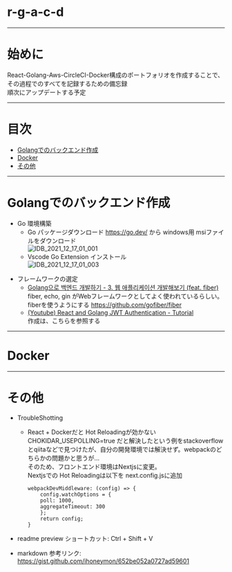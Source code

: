 # r-g-a-c-d

---
# 始めに 

React-Golang-Aws-CircleCI-Docker構成のポートフォリオを作成することで、その過程でのすべてを記録するための備忘録  
順次にアップデートする予定


---

# 目次

- [Golangでのバックエンド作成](#golangでのバックエンド作成)
- [Docker](#docker)
- [その他](#その他)

---

# Golangでのバックエンド作成

* Go 環境構築
    * Go パッケージダウンロード
        https://go.dev/ から windows用 msiファイルをダウンロード  
        ![IDB_2021_12_17_01_001](https://user-images.githubusercontent.com/44703302/146411047-e8561a92-d47b-49b1-938b-2935039b9b11.jpg)  
    * Vscode Go Extension インストール  
    ![IDB_2021_12_17_01_003](https://user-images.githubusercontent.com/44703302/146412309-1a6d7ae3-fc11-4e49-ba1f-d36b33a2b0a3.jpg)  
>

* フレームワークの選定
    *  [Golang으로 백엔드 개발하기 - 3. 웹 애플리케이션 개발해보기 (feat. fiber)](https://umi0410.github.io/blog/golang/how-to-backend-in-go-webapp/)  
    fiber, echo, gin がWebフレームワークとしてよく使われているらしい。 fiberを使うようにする
    https://github.com/gofiber/fiber
    * [(Youtube) React and Golang JWT Authentication - Tutorial](https://www.youtube.com/watch?v=d4Y2DkKbxM0)  
    作成は、こちらを参照する


---
# Docker

---

# その他

* TroubleShotting
  - React + Dockerだと Hot Reloadingが効かない  
  CHOKIDAR_USEPOLLING=true だと解決したという例をstackoverflowとqiitaなどで見つけたが、自分の開発環境では解決せず。webpackのどちらかの問題かと思うが…  
  そのため、フロントエンド環境はNextjsに変更。  
  Nextjsでの Hot Reloadingは以下を next.config.jsに追加
    ```
    webpackDevMiddleware: (config) => {
        config.watchOptions = {
        poll: 1000,
        aggregateTimeout: 300
        };
        return config;
    }
    ```

* readme preview ショートカット: Ctrl + Shift + V
* markdown 参考リンク: https://gist.github.com/ihoneymon/652be052a0727ad59601

